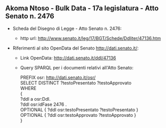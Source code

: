 ## Akoma Ntoso - Bulk Data - 17a legislatura - Atto Senato n. 2476 ##

* Scheda del Disegno di Legge - Atto Senato n. 2476:
	* http url: http://www.senato.it/leg/17/BGT/Schede/Ddliter/47136.htm

* Riferimenti al sito OpenData del Senato http://dati.senato.it/:
	* Link OpenData: http://dati.senato.it/ddl/47136
	* Query SPARQL per i documenti relativi all'Atto Senato:

        PREFIX osr: <http://dati.senato.it/osr/>  
		SELECT DISTINCT ?testoPresentato ?testoApprovato  
		WHERE  
		{  
		    ?ddl a osr:Ddl.  
		    ?ddl osr:idFase 2476 .  
		    OPTIONAL { ?ddl osr:testoPresentato ?testoPresentato }  
		    OPTIONAL { ?ddl osr:testoApprovato ?testoApprovato }  
		}
		